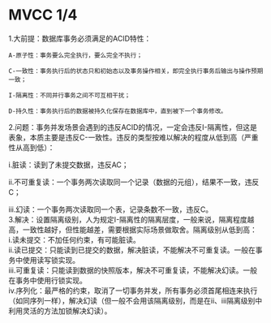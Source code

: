 # MVCC 1/4 #
1.大前提：数据库事务必须满足的ACID特性：  

    A-原子性：事务要么完全执行，要么完全不执行；  
    
    C-一致性：事务执行后的状态只和初始态以及事务操作相关，即完全执行事务后输出与操作预期一致；  
    
    I-隔离性：不同并行事务之间不可互相干扰；  
    
    D-持久性：事务执行后的数据被持久化保存在数据库中，直到被下一个事务修改。
    
2.问题：事务并发场景会遇到的违反ACID的情况，一定会违反I-隔离性，但这是表象，本质主要是违反C-一致性。违反的类型按难以解决的程度从低到高（严重性从高到低）：  

  i.脏读：读到了未提交数据，违反AC；  
  
  ii.不可重复读：一个事务两次读取同一个记录（数据的元组），结果不一致，违反C；  
  
  iii.幻读：一个事务两次读取同一个表，记录条数不一致，违反C。  
3.解决：设置隔离级别，人为规定I-隔离性的隔离层度，一般来说，隔离程度越高，一致性越好，但性能越差，需要根据实际场景做取舍。隔离级别从低到高：  
  i.读未提交：不加任何约束，有可能脏读。  
  ii.读已提交：只能读到已提交的数据，解决脏读，不能解决不可重复读。一般在事务中使用读写锁实现。  
  iii.可重复读：只能读到数据的快照版本，解决不可重复读，不能解决幻读。一般在事务中使用行锁实现。  
  iv.序列化：最严格的约束，取消了一切事务并发，所有事务必须首尾相连来执行（如同序列一样），解决幻读（但一般不会用该隔离级别，而是在ii、iii隔离级别中利用灵活的方法加锁解决幻读）。
